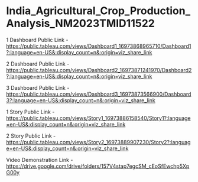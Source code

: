 # India_Agricultural_Crop_Production_Analysis_NM2023TMID11522


1 Dashboard Public Link - https://public.tableau.com/views/Dashboard1_16973868965710/Dashboard1?:language=en-US&:display_count=n&:origin=viz_share_link

2 Dashboard Public Link - https://public.tableau.com/views/Dashboard2_16973871241970/Dashboard2?:language=en-US&:display_count=n&:origin=viz_share_link

3 Dashboard Public Link - https://public.tableau.com/views/Dashboard3_16973873566900/Dashboard3?:language=en-US&:display_count=n&:origin=viz_share_link

1 Story Public Link - https://public.tableau.com/views/Story1_16973886158540/Story1?:language=en-US&:display_count=n&:origin=viz_share_link

2 Story Public Link - https://public.tableau.com/views/Story2_16973889907230/Story2?:language=en-US&:display_count=n&:origin=viz_share_link

Video Demonstration Link - https://drive.google.com/drive/folders/157V4stap7egcSM_cEoSfEwchp5XpG00y

